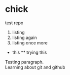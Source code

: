 chick
=====

test repo

1. listing
2. listing again
3. listing once more

* this
** trying this

Testing paragraph.  
Learning about git and github

